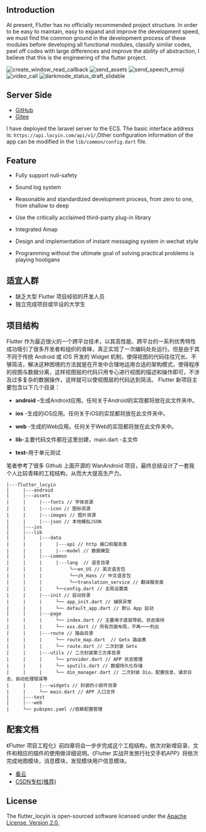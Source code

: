 ## Introduction


At present, Flutter has no officially recommended project structure. In order to be easy to maintain, easy to expand and improve the development speed, we must find the common ground in the development process of these modules before developing all functional modules, classify similar codes, peel off codes with large differences and improve the ability of abstraction, I believe that this is the engineering of the flutter project.

![create_window_read_callback](https://img-blog.csdnimg.cn/b5f396abfbda49d2bd76e6306bd2bcee.gif#pic_center)
![send_assets](https://img-blog.csdnimg.cn/321746001b234868b903e6fe3b56f436.gif#pic_center)
![send_speech_emoji](https://img-blog.csdnimg.cn/2c77070dd3c545d7ade17174758ef81e.gif#pic_center)
![video_call](https://img-blog.csdnimg.cn/ee77d4f1cabc4499b7da524d3cdb19d2.gif#pic_center)
![darkmode_status_draft_slidable](https://img-blog.csdnimg.cn/d76e0ec551f4471d801f152a90ffd275.gif#pic_center)
## Server Side

- [GitHub](https://github.com/geekadpt/laravel_locyin)
- [Gitee](https://gitee.com/geekadpt/laravel_locyin)


I have deployed the laravel server to the ECS. The basic interface address is:
`https://api.locyin.com/api/v1/`,Other configuration information of the app can be modified in the `lib/common/config.dart` file.

## Feature

* Fully support null-safety

* Sound log system

* Reasonable and standardized development process, from zero to one, from shallow to deep

* Use the critically acclaimed third-party plug-in library

* Integrated Amap

* Design and implementation of instant messaging system in wechat style

* Programming without the ultimate goal of solving practical problems is playing hooligans

## 适宜人群

* 缺乏大型 Flutter 项目经验的开发人员
* 独立完成项目或毕设的大学生

## 项目结构

Flutter 作为最近很火的一个跨平台技术，以其高性能、跨平台的一系列优秀特性成功吸引了很多开发者和组织的青睐，真正实现了一次编码处处运行。但是由于其不同于传统 Android 或 iOS 开发的 Widget 机制，使得视图的代码往往冗长、不够简洁，解决这种困境的方法就是在开发中合理地运用合适的架构模式，使得程序的视图与数据分离，这样视图层的代码只用专心进行视图的描述和操作即可，不涉及过多复杂的数据操作，这样就可以使视图层的代码达到简洁。
Flutter 新项目主要包含以下几个目录：
* **android** –生成Android应用。任何关于Android的实现都将放在此文件夹中。

* **ios** -生成的iOS应用。任何关于iOS的实现都将放在此文件夹中。

* **web** -生成的Web应用。任何关于Web的实现都将放在此文件夹中。

* **lib**\-主要代码文件都在这里创建，main.dart -主文件

* **test**–用于单元测试

笔者参考了很多 Github 上面开源的 WanAndroid 项目，最终总结设计了一套我个人比较青睐的工程结构，从而大大提高生产力。
```
|---flutter_locyin
|     |---android  
|     |---assets  
|     |     |---fonts // 字体资源  
|     |     |---icon // 图标资源  
|     |     |---images // 图片资源  
|     |     |---json // 本地模拟JSON  
|     |---ios  
|     |---lib  
|     |     |---data  
|     |     |     |---api // http 接口和服务类  
|     |     |     |---model // 数据模型  
|     |     |---common
|     |     |     |---lang  // 语言目录
|     |     |          └──en_US // 英文语言包
|     |     |          └──zh_Hans // 中文语言包
|     |     |          └──translation_service // 翻译服务类
|     |     |     └──config.dart // 全局设置类
|     |     |---init // 启动目录
|     |     |     └── app_init.dart // 捕获异常 
|     |     |     └── default_app.dart // 默认 App 启动
|     |     |---page  
|     |     |     └── index.dart // 主要用于底部导航、状态保持  
|     |     |     └── xxx.dart // 所有页面布局，不再一一列出  
|     |     |---route // 路由目录
|     |     |     └── route_map.dart  // Getx 路由表  
|     |     |     └── route.dart // 二次封装 Getx
|     |     |---utils // 二次封装第三方库目录  
|     |     |     └── provider.dart // APP 状态管理  
|     |     |     └── sputils.dart // 数据持久化存储  
|     |     |     └── dio_manager.dart // 二次封装 Dio，配置信息、请求日志、自动处理错误等  
|     |     |---widgets // 封装的小部件目录  
|     |     └── main.dart // APP 入口文件  
|     |---test
|     |---web
|     └── pubspec.yaml //依赖配置管理  
```

## 配套文档
《Flutter 项目工程化》前四章将会一步步完成这个工程结构，依次对新增目录、文件和相应的插件的使用做详细说明。《Flutter 实战开发旅行社交手机APP》将依次完成地图模块，消息模块，发现模块用户信息模块。
- [看云](https://www.kancloud.cn/tiaohuaren/luoxun)
- [CSDN专栏(推荐)](https://blog.csdn.net/geeksoarsky/category_11219095.html)

## License
The flutter_locyin is open-sourced software licensed under the [Apache License, Version 2.0.](https://gitee.com/geekadpt/flutter_locyin/blob/master/LICENSE)